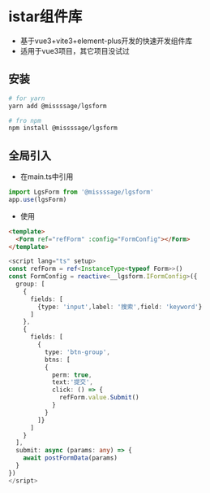 # istar组件库

- 基于vue3+vite3+element-plus开发的快速开发组件库
- 适用于vue3项目，其它项目没试过

## 安装

```sh
# for yarn
yarn add @missssage/lgsform

# fro npm
npm install @missssage/lgsform
```

## 全局引入

- 在main.ts中引用

```ts
import LgsForm from '@missssage/lgsform'
app.use(lgsForm)
```

- 使用

```html
<template>
  <Form ref="refForm" :config="FormConfig"></Form>
</template>
```

```ts
<script lang="ts" setup>
const refForm = ref<InstanceType<typeof Form>>()
const FormConfig = reactive<__lgsform.IFormConfig>({
  group: [
    {
      fields: [
        {type: 'input',label: '搜索',field: 'keyword'}
      ]
    },
    {
      fields: [
        {
          type: 'btn-group',
          btns: [
          {
            perm: true,
            text:'提交',
            click: () => {
              refForm.value.Submit()
            }
          }
        ]}
      ]
    }
  ],
  submit: async (params: any) => {
    await postFormData(params)
  }
})
</sript>
```
